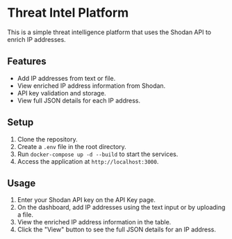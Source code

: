 # Threat Intel Platform

This is a simple threat intelligence platform that uses the Shodan API to enrich IP addresses.

## Features

- Add IP addresses from text or file.
- View enriched IP address information from Shodan.
- API key validation and storage.
- View full JSON details for each IP address.

## Setup

1. Clone the repository.
2. Create a `.env` file in the root directory.
3. Run `docker-compose up -d --build` to start the services.
4. Access the application at `http://localhost:3000`.

## Usage

1. Enter your Shodan API key on the API Key page.
2. On the dashboard, add IP addresses using the text input or by uploading a file.
3. View the enriched IP address information in the table.
4. Click the "View" button to see the full JSON details for an IP address.
